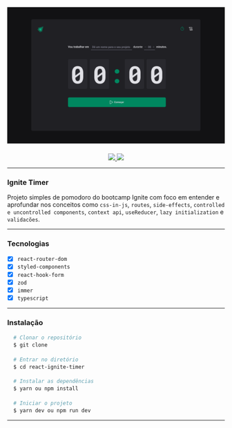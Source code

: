 <h2 align="center">
  <img alt="Capa do projeto" src="./.github/cover.png" width="580px" />
</h2>

<p align="center">
  <a href="mailto:bortolettohenrique@gmail.com" target="_blank">
    <img src="https://img.shields.io/badge/gmail-red?style=flat&logo=gmail&labelColor=white">
  </a>
  <a href="https://www.linkedin.com/in/henriquebortoletto/" target="_blank">
    <img src="https://img.shields.io/badge/linkedin-blue?style=flat&logo=linkedin&labelColor=blue">
  </a>
</p>

---

### Ignite Timer

Projeto simples de pomodoro do bootcamp Ignite com foco em entender e aprofundar
nos conceitos como `css-in-js`, `routes`, `side-effects`, `controlled e uncontrolled components`, `context api`, `useReducer`, `lazy initialization` e `validacões`.

---

### Tecnologias

- [x] `react-router-dom`
- [x] `styled-components`
- [x] `react-hook-form`
- [x] `zod`
- [x] `immer`
- [x] `typescript`

---

### Instalação

```bash
  # Clonar o repositório
  $ git clone

  # Entrar no diretório
  $ cd react-ignite-timer

  # Instalar as dependências
  $ yarn ou npm install

  # Iniciar o projeto
  $ yarn dev ou npm run dev
```

---
